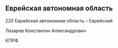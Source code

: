 ## Еврейская автономная область
   
   220 Еврейская автономная область – Еврейский
   
   Лазарев Константин Александрович
   
   КПРФ
   
